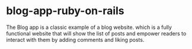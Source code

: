 # blog-app-ruby-on-rails
The Blog app is a classic example of a blog website. which is a fully functional website that will show the list of posts and empower readers to interact with them by adding comments and liking posts.
